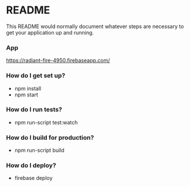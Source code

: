 # README #

This README would normally document whatever steps are necessary to get your application up and running.

### App ###

https://radiant-fire-4950.firebaseapp.com/

### How do I get set up? ###

* npm install
* npm start

### How do I run tests? ###
* npm run-script test:watch

### How do I build for production? ###
* npm run-script build

### How do I deploy? ###
* firebase deploy

